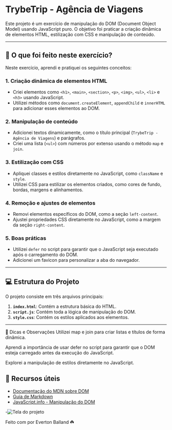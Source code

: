 # TrybeTrip - Agência de Viagens

Este projeto é um exercício de manipulação do DOM (Document Object Model) usando JavaScript puro. O objetivo foi praticar a criação dinâmica de elementos HTML, estilização com CSS e manipulação de conteúdo.

---

## 🚀 O que foi feito neste exercício?

Neste exercício, aprendi e pratiquei os seguintes conceitos:

### 1. **Criação dinâmica de elementos HTML**
   - Criei elementos como `<h1>`, `<main>`, `<section>`, `<p>`, `<img>`, `<ul>`, `<li>` e `<h3>` usando JavaScript.
   - Utilizei métodos como `document.createElement`, `appendChild` e `innerHTML` para adicionar esses elementos ao DOM.

### 2. **Manipulação de conteúdo**
   - Adicionei textos dinamicamente, como o título principal (`TrybeTrip - Agência de Viagens`) e parágrafos.
   - Criei uma lista (`<ul>`) com números por extenso usando o método `map` e `join`.

### 3. **Estilização com CSS**
   - Apliquei classes e estilos diretamente no JavaScript, como `className` e `style`.
   - Utilizei CSS para estilizar os elementos criados, como cores de fundo, bordas, margens e alinhamentos.

### 4. **Remoção e ajustes de elementos**
   - Removi elementos específicos do DOM, como a seção `left-content`.
   - Ajustei propriedades CSS diretamente no JavaScript, como a margem da seção `right-content`.

### 5. **Boas práticas**
   - Utilizei `defer` no script para garantir que o JavaScript seja executado após o carregamento do DOM.
   - Adicionei um favicon para personalizar a aba do navegador.

---

## 💻 Estrutura do Projeto

O projeto consiste em três arquivos principais:

1. **`index.html`**: Contém a estrutura básica do HTML.
2. **`script.js`**: Contém toda a lógica de manipulação do DOM.
3. **`style.css`**: Contém os estilos aplicados aos elementos.

---

   📌 Dicas e Observações
Utilizei map e join para criar listas e títulos de forma dinâmica.

Aprendi a importância de usar defer no script para garantir que o DOM esteja carregado antes da execução do JavaScript.

Explorei a manipulação de estilos diretamente no JavaScript.

## 🌟 Recursos úteis

- [Documentação do MDN sobre DOM](https://developer.mozilla.org/pt-BR/docs/Web/API/Document_Object_Model)
- [Guia de Markdown](https://www.markdownguide.org/)
- [JavaScript.info - Manipulação do DOM](https://javascript.info/document)

-![Tela do projeto](tela-projeto.png)

Feito com por Everton Balland ☘️
